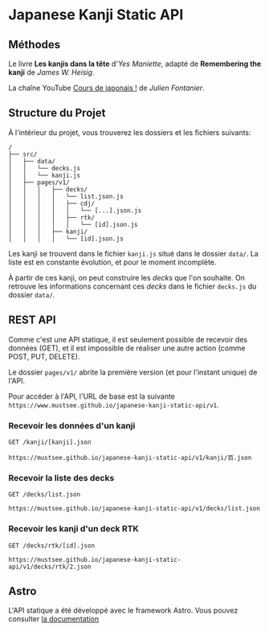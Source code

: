 # Japanese Kanji Static API

## Méthodes

Le livre **Les kanjis dans la tête** d'*Yes Maniette*, adapté de **Remembering the kanji** de *James W. Heisig*.  

La chaîne YouTube [Cours de japonais !](https://www.youtube.com/@coursdejaponais) de *Julien Fontanier*.

## Structure du Projet

À l'intérieur du projet, vous trouverez les dossiers et les fichiers suivants:

```
/
├── src/
│   ├── data/
│   │   └── decks.js
│   │   └── kanji.js
│   ├── pages/v1/
│   │   │   ├── decks/
│   │   │   │   └── list.json.js
│   │   │   │   ├── cdj/
│   │   │   │   │   └── [...].json.js
│   │   │   │   ├── rtk/
│   │   │   │   │   └── [id].json.js
│   │   │   ├── kanji/
│   │   │   │   └── [id].json.js
```

Les kanji se trouvent dans le fichier `kanji.js` situé dans le dossier `data/`. La liste est en constante évolution, et pour le moment incomplète.

À partir de ces kanji, on peut construire les *decks* que l'on souhaite. On retrouve les informations concernant ces *decks* dans le fichier `decks.js` du dossier `data/`.

## REST API

Comme c'est une API statique, il est seulement possible de recevoir des données (GET), et il est impossible de réaliser une autre action (comme POST, PUT, DELETE).

Le dossier `pages/v1/` abrite la première version (et pour l'instant unique) de l'API.

Pour accéder à l'API, l'URL de base est la suivante `https://www.mustsee.github.io/japanese-kanji-static-api/v1`.

### Recevoir les données d'un kanji 

`GET /kanji/[kanji].json`

    https://mustsee.github.io/japanese-kanji-static-api/v1/kanji/百.json

### Recevoir la liste des decks

`GET /decks/list.json`

    https://mustsee.github.io/japanese-kanji-static-api/v1/decks/list.json


### Recevoir les kanji d'un deck RTK

`GET /decks/rtk/[id].json`

    https://mustsee.github.io/japanese-kanji-static-api/v1/decks/rtk/2.json


## Astro

L'API statique a été développé avec le framework Astro. Vous pouvez consulter [la documentation](https://docs.astro.build)